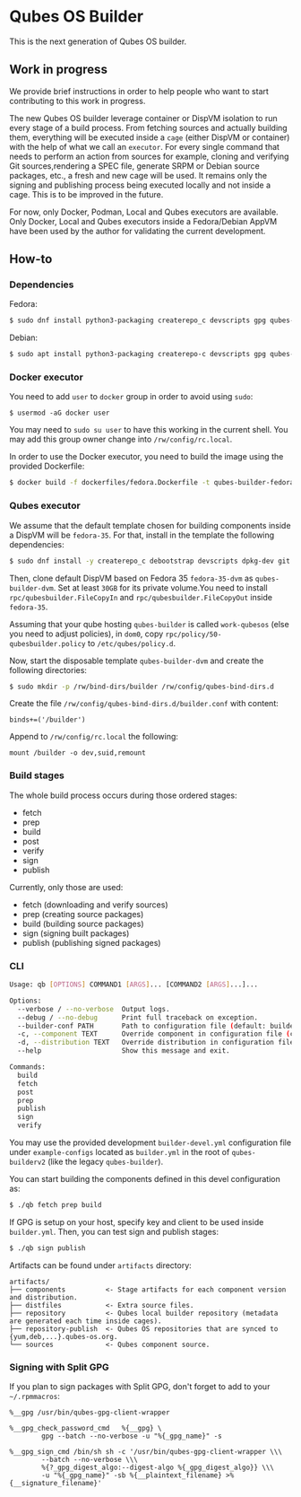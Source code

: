 Qubes OS Builder
===

This is the next generation of Qubes OS builder.

## Work in progress

We provide brief instructions in order to help people who want to start contributing to this work in progress.

The new Qubes OS builder leverage container or DispVM isolation to run every stage of a build process. From
fetching sources and actually building them, everything will be executed inside a `cage` (either DispVM or container) with
the help of what we call an `executor`. For every single command that needs to perform an action from sources 
for example, cloning and verifying Git sources,rendering a SPEC file, generate SRPM or Debian source packages, etc.,
a fresh and new cage will be used. It remains only the signing and publishing process being executed locally and not
inside a cage. This is to be improved in the future.

For now, only Docker, Podman, Local and Qubes executors are available. Only Docker, Local and Qubes executors
inside a Fedora/Debian AppVM have been used by the author for validating the current development.

## How-to

### Dependencies

Fedora:
```bash
$ sudo dnf install python3-packaging createrepo_c devscripts gpg qubes-gpg-split python3-pyyaml rpm docker python3-docker podman python3-podman reprepro
```

Debian:
```bash
$ sudo apt install python3-packaging createrepo-c devscripts gpg qubes-gpg-split python3-yaml rpm docker python3-docker reprepro
```

### Docker executor

You need to add `user` to `docker` group in order to avoid using `sudo`:
```
$ usermod -aG docker user
```
You may need to `sudo su user` to have this working in the current shell. You may add this group owner change into
`/rw/config/rc.local`.

In order to use the Docker executor, you need to build the image using the provided Dockerfile:
```bash
$ docker build -f dockerfiles/fedora.Dockerfile -t qubes-builder-fedora .
```

### Qubes executor

We assume that the default template chosen for building components inside a DispVM will be `fedora-35`. For that, install
in the template the following dependencies:

```bash
$ sudo dnf install -y createrepo_c debootstrap devscripts dpkg-dev git mock pbuilder which perl-Digest-MD5 perl-Digest-SHA python3-pyyaml python3-sh rpm-build rpmdevtools wget python3-debian reprepro systemd-udev
```

Then, clone default DispVM based on Fedora 35 `fedora-35-dvm` as `qubes-builder-dvm`. Set at least `30GB` for its
private volume.You need to install `rpc/qubesbuilder.FileCopyIn` and `rpc/qubesbuilder.FileCopyOut` inside `fedora-35`.

Assuming that your qube hosting `qubes-builder` is called `work-qubesos` (else you need to adjust policies), in `dom0`,
copy `rpc/policy/50-qubesbuilder.policy` to `/etc/qubes/policy.d`.

Now, start the disposable template `qubes-builder-dvm` and create the following directories:
```bash
$ sudo mkdir -p /rw/bind-dirs/builder /rw/config/qubes-bind-dirs.d
```

Create the file `/rw/config/qubes-bind-dirs.d/builder.conf` with content:
```
binds+=('/builder')
```

Append to `/rw/config/rc.local` the following:
```
mount /builder -o dev,suid,remount
```
### Build stages

The whole build process occurs during those ordered stages:

- fetch
- prep
- build
- post
- verify
- sign
- publish

Currently, only those are used:

- fetch (downloading and verify sources)
- prep (creating source packages)
- build (building source packages)
- sign (signing built packages)
- publish (publishing signed packages)

### CLI

```bash
Usage: qb [OPTIONS] COMMAND1 [ARGS]... [COMMAND2 [ARGS]...]...

Options:
  --verbose / --no-verbose  Output logs.
  --debug / --no-debug      Print full traceback on exception.
  --builder-conf PATH       Path to configuration file (default: builder.yml)
  -c, --component TEXT      Override component in configuration file (can be repeated).
  -d, --distribution TEXT   Override distribution in configuration file (can be repeated).
  --help                    Show this message and exit.

Commands:
  build
  fetch
  post
  prep
  publish
  sign
  verify
```

You may use the provided development `builder-devel.yml` configuration file under `example-configs` located as
`builder.yml` in the root of `qubes-builderv2` (like the legacy `qubes-builder`).

You can start building the components defined in this devel configuration as:
```bash
$ ./qb fetch prep build
```

If GPG is setup on your host, specify key and client to be used inside `builder.yml`. Then, you can test sign and 
publish stages:
```bash
$ ./qb sign publish
```

Artifacts can be found under `artifacts` directory:
```
artifacts/
├── components          <- Stage artifacts for each component version and distribution.
├── distfiles           <- Extra source files.
├── repository          <- Qubes local builder repository (metadata are generated each time inside cages).
├── repository-publish  <- Qubes OS repositories that are synced to {yum,deb,...}.qubes-os.org.
└── sources             <- Qubes component source.
```

### Signing with Split GPG

If you plan to sign packages with Split GPG, don't forget to add to your `~/.rpmmacros`:
```
%__gpg /usr/bin/qubes-gpg-client-wrapper

%__gpg_check_password_cmd   %{__gpg} \
        gpg --batch --no-verbose -u "%{_gpg_name}" -s

%__gpg_sign_cmd /bin/sh sh -c '/usr/bin/qubes-gpg-client-wrapper \\\
        --batch --no-verbose \\\
        %{?_gpg_digest_algo:--digest-algo %{_gpg_digest_algo}} \\\
        -u "%{_gpg_name}" -sb %{__plaintext_filename} >%{__signature_filename}'
```
